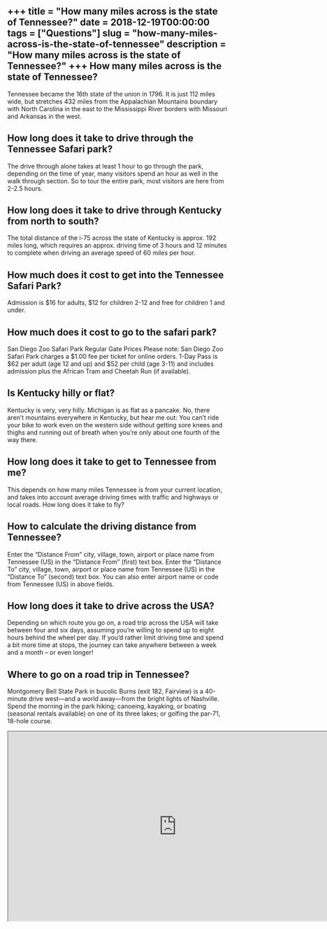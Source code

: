 +++
title = "How many miles across is the state of Tennessee?"
date = 2018-12-19T00:00:00
tags = ["Questions"]
slug = "how-many-miles-across-is-the-state-of-tennessee"
description = "How many miles across is the state of Tennessee?"
+++
How many miles across is the state of Tennessee?
------------------------------------------------

Tennessee became the 16th state of the union in 1796. It is just 112 miles wide, but stretches 432 miles from the Appalachian Mountains boundary with North Carolina in the east to the Mississippi River borders with Missouri and Arkansas in the west.

How long does it take to drive through the Tennessee Safari park?
-----------------------------------------------------------------

The drive through alone takes at least 1 hour to go through the park, depending on the time of year, many visitors spend an hour as well in the walk through section. So to tour the entire park, most visitors are here from 2-2.5 hours.

How long does it take to drive through Kentucky from north to south?
--------------------------------------------------------------------

The total distance of the i-75 across the state of Kentucky is approx. 192 miles long, which requires an approx. driving time of 3 hours and 12 minutes to complete when driving an average speed of 60 miles per hour.

How much does it cost to get into the Tennessee Safari Park?
------------------------------------------------------------

Admission is $16 for adults, $12 for children 2-12 and free for children 1 and under.

How much does it cost to go to the safari park?
-----------------------------------------------

San Diego Zoo Safari Park Regular Gate Prices Please note: San Diego Zoo Safari Park charges a $1.00 fee per ticket for online orders. 1-Day Pass is $62 per adult (age 12 and up) and $52 per child (age 3-11) and includes admission plus the African Tram and Cheetah Run (if available).

Is Kentucky hilly or flat?
--------------------------

Kentucky is very, very hilly. Michigan is as flat as a pancake. No, there aren’t mountains everywhere in Kentucky, but hear me out: You can’t ride your bike to work even on the western side without getting sore knees and thighs and running out of breath when you’re only about one fourth of the way there.

How long does it take to get to Tennessee from me?
--------------------------------------------------

This depends on how many miles Tennessee is from your current location, and takes into account average driving times with traffic and highways or local roads. How long does it take to fly?

How to calculate the driving distance from Tennessee?
-----------------------------------------------------

Enter the “Distance From” city, village, town, airport or place name from Tennessee (US) in the “Distance From” (first) text box. Enter the “Distance To” city, village, town, airport or place name from Tennessee (US) in the “Distance To” (second) text box. You can also enter airport name or code from Tennessee (US) in above fields.

How long does it take to drive across the USA?
----------------------------------------------

Depending on which route you go on, a road trip across the USA will take between four and six days, assuming you’re willing to spend up to eight hours behind the wheel per day. If you’d rather limit driving time and spend a bit more time at stops, the journey can take anywhere between a week and a month – or even longer!

Where to go on a road trip in Tennessee?
----------------------------------------

Montgomery Bell State Park in bucolic Burns (exit 182, Fairview) is a 40-minute drive west—and a world away—from the bright lights of Nashville. Spend the morning in the park hiking; canoeing, kayaking, or boating (seasonal rentals available) on one of its three lakes; or golfing the par-71, 18-hole course.

<iframe allow="accelerometer; autoplay; clipboard-write; encrypted-media; gyroscope; picture-in-picture" allowfullscreen="" class="__youtube_prefs__  epyt-is-override  no-lazyload" data-no-lazy="1" data-origheight="433" data-origwidth="770" data-skipgform_ajax_framebjll="" height="433" id="_ytid_86331" loading="lazy" src="https://www.youtube.com/embed/WLo8DlrNt5Q?enablejsapi=1&autoplay=0&cc_load_policy=0&cc_lang_pref=&iv_load_policy=1&loop=0&modestbranding=0&rel=1&fs=1&playsinline=0&autohide=2&theme=dark&color=red&controls=1&" title="YouTube player" width="770"></iframe>